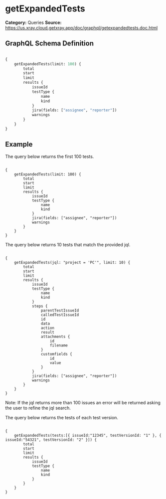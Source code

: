 # getExpandedTests

**Category:** Queries
**Source:** https://us.xray.cloud.getxray.app/doc/graphql/getexpandedtests.doc.html

## GraphQL Schema Definition

```graphql

{
    getExpandedTests(limit: 100) {
        total
        start
        limit
        results {
            issueId
            testType {
                name
                kind
            }
            jira(fields: ["assignee", "reporter"])
            warnings
        }
    }
}

```

## Example

The query below returns the first 100 tests.

```

{
    getExpandedTests(limit: 100) {
        total
        start
        limit
        results {
            issueId
            testType {
                name
                kind
            }
            jira(fields: ["assignee", "reporter"])
            warnings
        }
    }
}

```

The query below returns 10 tests that match the provided jql.

```

{
    getExpandedTests(jql: "project = 'PC'", limit: 10) {
        total
        start
        limit
        results {
            issueId
            testType {
                name
                kind
            }
            steps {
                parentTestIssueId
                calledTestIssueId
                id
                data
                action
                result
                attachments {
                    id
                    filename
                }
                customfields {
                    id
                    value
                }
            }
            jira(fields: ["assignee", "reporter"])
            warnings
        }
    }
}

```

Note: If the jql returns more than 100 issues an error will be returned asking the user to refine the jql search.

The query below returns the tests of each test version.

```

{
    getExpandedTests(tests:[{ issueId:"12345", testVersionId: "1" }, { issueId:"54321", testVersionId: "2" }]) {
        total
        start
        limit
        results {
            issueId
            testType {
                name
                kind
            }
        }
    }
}

```